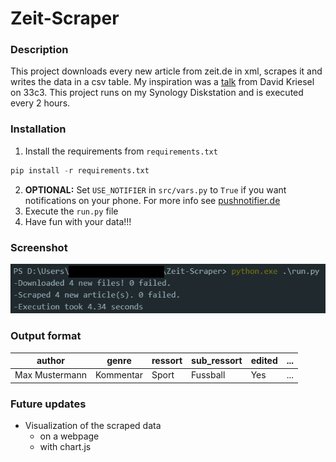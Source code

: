 # Zeit-Scraper
### Description
This project downloads every new article from zeit.de in xml, scrapes it and writes the data in a csv table.
My inspiration was a [talk](https://www.youtube.com/watch?v=-YpwsdRKt8Q) from David Kriesel on 33c3. This project
runs on my Synology Diskstation and is executed every 2 hours.

### Installation
1. Install the requirements from `requirements.txt`
```python
pip install -r requirements.txt
```
2. __OPTIONAL:__ Set `USE_NOTIFIER` in `src/vars.py` to `True` if you want notifications on your phone. For more info see [pushnotifier.de](https://pushnotifier.de)
2. Execute the `run.py` file
3. Have fun with your data!!!

### Screenshot
![alt text](https://raw.githubusercontent.com/tomg404/Zeit-Scraper/master/screenshots/Screenshot_1.png)

### Output format
|author|genre|ressort|sub_ressort|edited|...|
|------|-----|-------|-----------|------|---|
|Max Mustermann|Kommentar|Sport|Fussball|Yes|...|

### Future updates
+ Visualization of the scraped data
  + on a webpage
  + with chart.js
